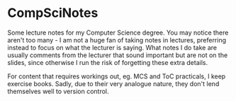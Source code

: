 # CompSciNotes

Some lecture notes for my Computer Science degree. You may notice there aren't too many - I am not a huge fan of taking notes in lectures, preferring instead to focus on what the lecturer is saying. What notes I do take are usually comments from the lecturer that sound important but are not on the slides, since otherwise I run the risk of forgetting these extra details.

For content that requires workings out, eg. MCS and ToC practicals, I keep exercise books. Sadly, due to their very analogue nature, they don't lend themselves well to version control.